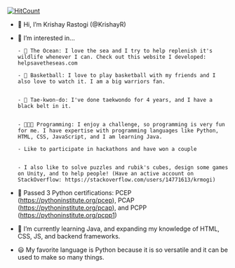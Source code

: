   [![HitCount](https://hits.dwyl.com/KrishayR/KrishayR/KrishayR.svg?style=flat-square&show=unique)](http://hits.dwyl.com/KrishayR/KrishayR/KrishayR)


- 👋 Hi, I’m Krishay Rastogi (@KrishayR)
- 👀 I’m interested in...

      - 🌊 The Ocean: I love the sea and I try to help replenish it's wildlife whenever I can. Check out this website I developed: helpsavetheseas.com

      - 🏀 Basketball: I love to play basketball with my friends and I also love to watch it. I am a big warriors fan.


      - 🥋 Tae-kwon-do: I've done taekwondo for 4 years, and I have a black belt in it.


      - 👨🏽‍💻 Programming: I enjoy a challenge, so programming is very fun for me. I have expertise with programming languages like Python, HTML, CSS, JavaScript, and I am learning Java.
      
      - Like to participate in hackathons and have won a couple


      - I also like to solve puzzles and rubik's cubes, design some games on Unity, and to help people! (Have an active account on StackOverflow: https://stackoverflow.com/users/14771613/krmogi)
  
- 🎯 Passed 3 Python certifications: PCEP (https://pythoninstitute.org/pcep), PCAP (https://pythoninstitute.org/pcap), and PCPP (https://pythoninstitute.org/pcpp1)
- 🌱 I’m currently learning Java, and expanding my knowledge of HTML, CSS, JS, and backend frameworks.
- 😃 My favorite language is Python because it is so versatile and it can be used to make so many things.
